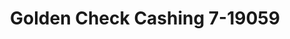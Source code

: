 ---
f_zip-code: 90703
f_state-code: CA
title: Golden Check Cashing 7-19059
f_phone: 562-865-2000
f_city-only: Artesia
f_address: 13528 Moore Street Artesia
f_location-unique-id: '19059'
slug: golden-check-cashing-7-19059
updated-on: '2024-05-30T13:46:58.046Z'
created-on: '2024-05-30T13:36:59.803Z'
published-on: '2024-05-30T13:54:32.469Z'
f_city-state: cms/city/artesia-ca.md
f_company: cms/company/golden-check-cashing-7.md
f_state: cms/state/california.md
layout: '[payday-loan].html'
tags: payday-loan
---